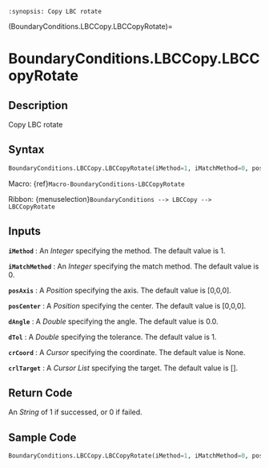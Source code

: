 ```{module} BoundaryConditions.LBCCopy.LBCCopyRotate()
:synopsis: Copy LBC rotate
```

(BoundaryConditions.LBCCopy.LBCCopyRotate)=

# BoundaryConditions.LBCCopy.LBCCopyRotate

## Description

Copy LBC rotate

## Syntax

```python
BoundaryConditions.LBCCopy.LBCCopyRotate(iMethod=1, iMatchMethod=0, posAxis=[0,0,0], posCenter=[0,0,0], dAngle=0.0, dTol=1, crCoord=None, crlTarget=[])
```

Macro: {ref}`Macro-BoundaryConditions-LBCCopyRotate`

Ribbon: {menuselection}`BoundaryConditions --> LBCCopy --> LBCCopyRotate`

## Inputs

**`iMethod`**
: An _Integer_ specifying the method. The default value is 1.

**`iMatchMethod`**
: An _Integer_ specifying the match method. The default value is 0.

**`posAxis`**
: A _Position_ specifying the axis. The default value is [0,0,0].

**`posCenter`**
: A _Position_ specifying the center. The default value is [0,0,0].

**`dAngle`**
: A _Double_ specifying the angle. The default value is 0.0.

**`dTol`**
: A _Double_ specifying the tolerance. The default value is 1.

**`crCoord`**
: A _Cursor_ specifying the coordinate. The default value is None.

**`crlTarget`**
: A _Cursor List_ specifying the target. The default value is [].

## Return Code

An _String_ of 1 if successed, or 0 if failed.

## Sample Code

```python
BoundaryConditions.LBCCopy.LBCCopyRotate(iMethod=1, iMatchMethod=0, posAxis=[0,0,0], posCenter=[0,0,0], dAngle=0.0, dTol=1, crCoord=None, crlTarget=[])
```
